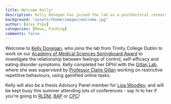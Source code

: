 ```yaml
---
title: Welcome Kelly! 
description: Kelly Donegan has joined the lab as a postdoctoral researcher. 
background: "assets/theme/images/welcome.jpg"
author: [Alex Pike]
categories: [News, Funding]
comments: false
---
```


Welcome to <a href="https://cognition-mental-health.github.io/people/#Kelly+R.+Donegan">Kelly Donegan</a>, who joins the lab from Trinity College Dublin to work on our <a href="https://acmedsci.ac.uk/more/news/66m-springboard-emerging-research-leaders">Academy of Medical Sciences Springboard Award</a> to investigate the relationship between feelings of control, self-efficacy and eating disorder symptoms. Kelly completed her DPhil with the <a href="https://gillanlab.com/">Gillan Lab</a>, where she was supervised by <a href="https://gillanlab.com/clairegillan/">Professor Claire Gillan</a> working on restrictive repetitive behaviours, using gamified online tasks. 

Kelly will also be a thesis Advisory Panel member for <a href="https://cognition-mental-health.github.io/people/#Lisa+Woodley">Lisa Woodley</a>, and will be kept busy this summer attending lots of conferences - say hi to her if you're going to <a href="https://rldm.org/">RLDM</a>, <a href="https://www.bap.org.uk/BAP2025">BAP</a> or <a href="https://www.cpconf.org/">CPC</a>! 
